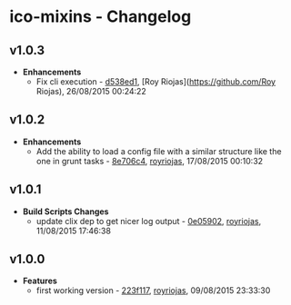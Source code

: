 
# ico-mixins - Changelog
## v1.0.3
- **Enhancements**
  - Fix cli execution - [d538ed1]( https://github.com/royriojas/ico-mixins/commit/d538ed1 ), [Roy Riojas](https://github.com/Roy Riojas), 26/08/2015 00:24:22

    
## v1.0.2
- **Enhancements**
  - Add the ability to load a config file with a similar structure like the one in grunt tasks - [8e706c4]( https://github.com/royriojas/ico-mixins/commit/8e706c4 ), [royriojas](https://github.com/royriojas), 17/08/2015 00:10:32

    
## v1.0.1
- **Build Scripts Changes**
  - update clix dep to get nicer log output - [0e05902]( https://github.com/royriojas/ico-mixins/commit/0e05902 ), [royriojas](https://github.com/royriojas), 11/08/2015 17:46:38

    
## v1.0.0
- **Features**
  - first working version - [223f117]( https://github.com/royriojas/ico-mixins/commit/223f117 ), [royriojas](https://github.com/royriojas), 09/08/2015 23:33:30

    
